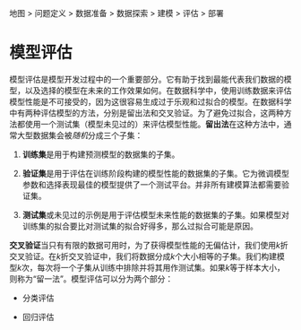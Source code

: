地图 > 问题定义 > 数据准备 > 数据探索 > 建模 > 评估 > 部署

# 模型评估

模型评估是模型开发过程中的一个重要部分。它有助于找到最能代表我们数据的模型，以及选择的模型在未来的工作效果如何。在数据科学中，使用训练数据来评估模型性能是不可接受的，因为这很容易生成过于乐观和过拟合的模型。在数据科学中有两种评估模型的方法，分别是留出法和交叉验证。为了避免过拟合，这两种方法都使用一个测试集（模型未见过的）来评估模型性能。**留出法**在这种方法中，通常大型数据集会被*随机*分成三个子集：

1.  **训练集**是用于构建预测模型的数据集的子集。

1.  **验证集**是用于评估在训练阶段构建的模型性能的数据集的子集。它为微调模型参数和选择表现最佳的模型提供了一个测试平台。并非所有建模算法都需要验证集。

1.  **测试集**或未见过的示例是用于评估模型未来性能的数据集的子集。如果模型对训练集的拟合要比对测试集的拟合好得多，那么过拟合可能是原因。

**交叉验证**当只有有限的数据可用时，为了获得模型性能的无偏估计，我们使用*k*折交叉验证。在*k*折交叉验证中，我们将数据分成*k*个大小相等的子集。我们构建模型*k*次，每次将一个子集从训练中排除并将其用作测试集。如果*k*等于样本大小，则称为“留一法”。模型评估可以分为两个部分：

+   分类评估

+   回归评估
